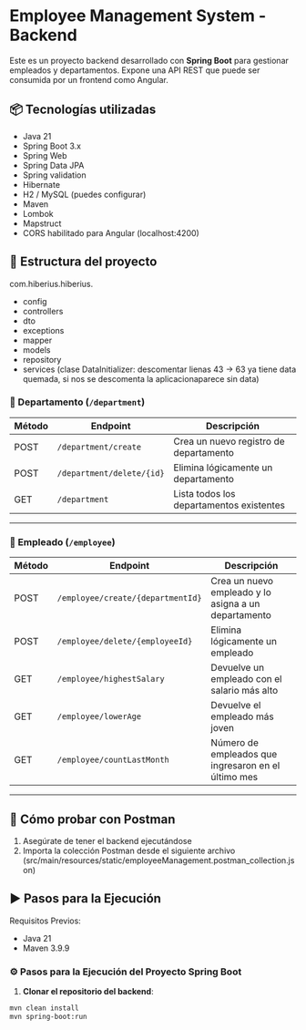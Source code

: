 # Employee Management System - Backend

Este es un proyecto backend desarrollado con **Spring Boot** para gestionar empleados y departamentos. Expone una API REST que puede ser consumida por un frontend como Angular.

## 📦 Tecnologías utilizadas

- Java 21
- Spring Boot 3.x
- Spring Web
- Spring Data JPA
- Spring validation
- Hibernate
- H2 / MySQL (puedes configurar)
- Maven
- Lombok
- Mapstruct
- CORS habilitado para Angular (localhost:4200)

## 📁 Estructura del proyecto
com.hiberius.hiberius.

- config
- controllers
- dto
- exceptions
- mapper
- models
- repository
- services (clase DataInitializer: descomentar lienas 43 -> 63 ya tiene data quemada, si nos se descomenta la aplicacionaparece sin data)

### 🔹 Departamento (`/department`)

| Método | Endpoint                        | Descripción                                       |
|--------|----------------------------------|---------------------------------------------------|
| POST   | `/department/create`            | Crea un nuevo registro de departamento            |
| POST   | `/department/delete/{id}`       | Elimina lógicamente un departamento               |
| GET    | `/department`                   | Lista todos los departamentos existentes          |

---

### 🔹 Empleado (`/employee`)

| Método | Endpoint                                         | Descripción                                                         |
|--------|--------------------------------------------------|---------------------------------------------------------------------|
| POST   | `/employee/create/{departmentId}`               | Crea un nuevo empleado y lo asigna a un departamento                |
| POST   | `/employee/delete/{employeeId}`                 | Elimina lógicamente un empleado                                     |
| GET    | `/employee/highestSalary`                      | Devuelve un empleado con el salario más alto                        |
| GET    | `/employee/lowerAge`                           | Devuelve el empleado más joven                                      |
| GET    | `/employee/countLastMonth`                     | Número de empleados que ingresaron en el último mes                 |

---

## 🧪 Cómo probar con Postman

1. Asegúrate de tener el backend ejecutándose
2. Importa la colección Postman desde el siguiente archivo
   (src/main/resources/static/employeeManagement.postman_collection.json)

## ▶️ Pasos para la Ejecución
Requisitos Previos:
- Java 21
- Maven 3.9.9

### ⚙️ Pasos para la Ejecución del Proyecto Spring Boot

1. **Clonar el repositorio del backend**:
```bash
mvn clean install
mvn spring-boot:run
